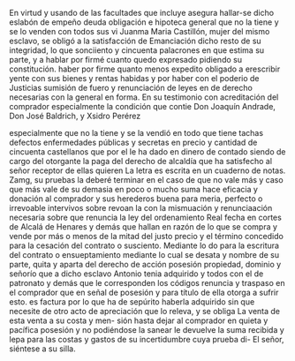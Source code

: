 En virtud y usando de las facultades que incluye asegura hallar-se dicho eslabón de empeño deuda obligación e hipoteca general que no la tiene y se lo venden con todos sus vi
Juanma Maria Castillón, mujer del mismo esclavo, se obligó a la satisfacción de Emanciación dicho resto de su integridad, lo que sonciiento y cincuenta palacrones en que estima su parte, y a hablar por firmé cuanto quedo expresado pidiendo su constitución.
haber por firme quanto menos expedito obligado a erescribir yente con sus bienes y rentas habidas y por haber con el poderio de Justicias sumisión de fuero y renunciación de leyes en de derecho necesarias con la general en forma. En su testimonio con acreditación del comprador especialmente la condición que contie
Don Joaquín Andrade, Don José Baldrich, y Xsidro Perérez

especialmente que no la tiene y se la vendió en todo que tiene tachas defectos enfermedades públicas y secretas en precio y cantidad de cincuenta castellanos que por el le ha dado en dinero de contado siendo de cargo del otorgante la paga del derecho de alcaldía que ha satisfecho al señor receptor de ellas quieren
La letra es escrita en un cuaderno de notas.
Zamg, su pruebas la deberé terminar en el caso de que no vale más y caso que más vale de su demasia en poco o mucho suma hace eficacia y donación al comprador y sus herederos buena para meria, perfecto o irrevoable intervivos sobre revoan la
con la mismuación y renunciaación necesaria sobre que renuncia la ley del ordenamiento Real fecha en cortes de Alcalá de Henares y demás que hallan en razón de lo que se compra y vende por más o menos de la mitad del justo precio y el término concedido para la cesación del contrato o susciento. Mediante lo
do para la escritura del contrato o ensueptamiento mediante lo cual se desata y nombre de su parte, quita y aparta del derecho de acción posesión propiedad, dominio y señorío que a dicho esclavo Antonio tenia adquirido y todos con el de patronato y demás que le
corresponden los códigos renuncia y traspaso en el comprador que en señal de posesión y para título de ella otorga a sufrir esto. es factura por lo que ha de sepúrito haberla adquirido sin que necesite de otro acto de apreciación que lo releva, y se obliga
La venta de esta venta a su costa y men- sión hasta dejar al comprador en quieta y pacífica posesión y no podiéndose la sanear le devuelve la suma recibida y lepa para las costas y gastos de su incertidumbre cuya prueba di-
El señor, siéntese a su silla.